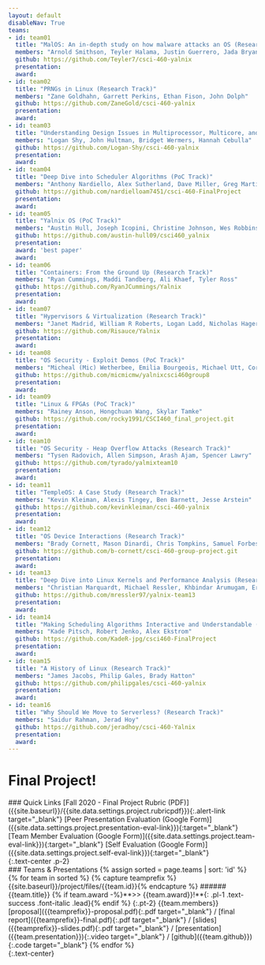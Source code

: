 ```yaml
---
layout: default
disableNav: True
teams:
- id: team01
  title: "MalOS: An in-depth study on how malware attacks an OS (Research Track)"
  members: "Arnold Smithson, Teyler Halama, Justin Guerrero, Jada Bryant"
  github: https://github.com/Teyler7/csci-460-yalnix
  presentation:
  award:
- id: team02
  title: "PRNGs in Linux (Research Track)"
  members: "Zane Goldhahn, Garrett Perkins, Ethan Fison, John Dolph"
  github: https://github.com/ZaneGold/csci-460-yalnix
  presentation:
  award:
- id: team03
  title: "Understanding Design Issues in Multiprocessor, Multicore, and Real-Time Scheduling on Linux (Research Track)"
  members: "Logan Shy, John Hultman, Bridget Wermers, Hannah Cebulla"
  github: https://github.com/Logan-Shy/csci-460-yalnix
  presentation:
  award:
- id: team04
  title: "Deep Dive into Scheduler Algorithms (PoC Track)"
  members: "Anthony Nardiello, Alex Sutherland, Dave Miller, Greg Martin"
  github: https://github.com/nardielloam7451/csci-460-FinalProject
  presentation:
  award:
- id: team05
  title: "Yalnix OS (PoC Track)"
  members: "Austin Hull, Joseph Icopini, Christine Johnson, Wes Robbins"
  github: https://github.com/austin-hull09/csci460_yalnix
  presentation:
  award: 'best paper'
  award:
- id: team06
  title: "Containers: From the Ground Up (Research Track)"
  members: "Ryan Cummings, Maddi Tandberg, Ali Khaef, Tyler Ross"
  github: https://github.com/RyanJCummings/Yalnix
  presentation:
  award:
- id: team07
  title: "Hypervisors & Virtualization (Research Track)"
  members: "Janet Madrid, William R Roberts, Logan Ladd, Nicholas Hager"
  github: https://github.com/Risauce/Yalnix
  presentation:
  award:
- id: team08
  title: "OS Security - Exploit Demos (PoC Track)"
  members: "Micheal (Mic) Wetherbee, Emilia Bourgeois, Michael Utt, Cory Lagor"
  github: https://github.com/micmicmw/yalnixcsci460group8
  presentation:
  award:
- id: team09
  title: "Linux & FPGAs (PoC Track)"
  members: "Rainey Anson, Hongchuan Wang, Skylar Tamke"
  github: https://github.com/rocky1991/CSCI460_final_project.git
  presentation:
  award: 
- id: team10
  title: "OS Security - Heap Overflow Attacks (Research Track)"
  members: "Tysen Radovich, Allen Simpson, Arash Ajam, Spencer Lawry"
  github: https://github.com/tyrado/yalmixteam10
  presentation:
  award:
- id: team11
  title: "TempleOS: A Case Study (Research Track)"
  members: "Kevin Kleiman, Alexis Tingey, Ben Barnett, Jesse Arstein"
  github: https://github.com/kevinkleiman/csci-460-yalnix
  presentation:
  award:
- id: team12
  title: "OS Device Interactions (Research Track)"
  members: "Brady Cornett, Mason Dinardi, Chris Tompkins, Samuel Forbes"
  github: https://github.com/b-cornett/csci-460-group-project.git
  presentation:
  award:
- id: team13
  title: "Deep Dive into Linux Kernels and Performance Analysis (Research Track)"
  members: "Christian Marquardt, Michael Ressler, Khbindar Arumugam, Eric Kempf"
  github: https://github.com/mressler97/yalnix-team13
  presentation:
  award:
- id: team14
  title: "Making Scheduling Algorithms Interactive and Understandable (PoC Track)"
  members: "Kade Pitsch, Robert Jenko, Alex Ekstrom"
  github: https://github.com/KadeR-jpg/csci460-FinalProject
  presentation:
  award:
- id: team15
  title: "A History of Linux (Research Track)"
  members: "James Jacobs, Philip Gales, Brady Hatton"
  github: https://github.com/philipgales/csci-460-yalnix
  presentation:
  award:
- id: team16
  title: "Why Should We Move to Serverless? (Research Track)"
  members: "Saidur Rahman, Jerad Hoy"
  github: https://github.com/jeradhoy/csci-460-Yalnix
  presentation:
  award:
---
```


# Final Project!

<div markdown="1">
### Quick Links
[Fall 2020 - Final Project Rubric (PDF)]({{site.baseurl}}/{{site.data.settings.project.rubricpdf}}){:.alert-link target="_blank"}  
[Peer Presentation Evaluation (Google Form)]({{site.data.settings.project.presentation-eval-link}}){:target="_blank"}  
[Team Member Evaluation (Google Form)]({{site.data.settings.project.team-eval-link}}){:target="_blank"}  
[Self Evaluation (Google Form)]({{site.data.settings.project.self-eval-link}}){:target="_blank"}  
</div>
{:.text-center .p-2}

<div markdown="1">
### Teams & Presentations
{% assign sorted = page.teams | sort: 'id' %}
{% for team in sorted %}
{% capture teamprefix %}{{site.baseurl}}/project/files/{{team.id}}{% endcapture %}
###### {{team.title}} <!-- award -->{% if team.award -%}**>> {{team.award}}!**{: .pl-1 .text-success .font-italic .lead}{% endif %}
{:.pt-2}
{{team.members}} <br/>
[proposal]({{teamprefix}}-proposal.pdf){:.pdf target="_blank"} /
[final report]({{teamprefix}}-final.pdf){:.pdf target="_blank"} /
[slides]({{teamprefix}}-slides.pdf){:.pdf target="_blank"} /
[presentation]({{team.presentation}}){:.video target="_blank"} /
[github]({{team.github}}){:.code target="_blank"}
{% endfor %}
</div>
{:.text-center}

